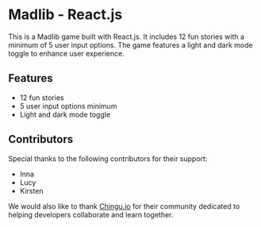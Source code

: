 # Madlib - React.js

This is a Madlib game built with React.js. It includes 12 fun stories with a
minimum of 5 user input options. The game features a light and dark mode toggle
to enhance user experience.

## Features

- 12 fun stories
- 5 user input options minimum
- Light and dark mode toggle

## Contributors

Special thanks to the following contributors for their support:

- Inna
- Lucy
- Kirsten

We would also like to thank [Chingu.io](http://chingu.io/) for their community
dedicated to helping developers collaborate and learn together.
